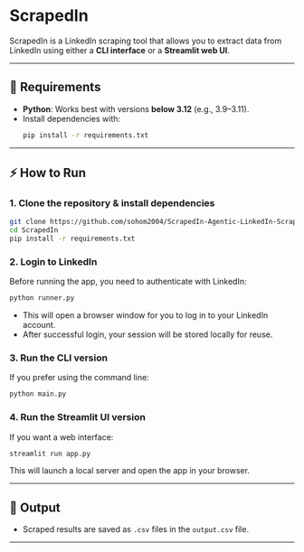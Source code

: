 # ScrapedIn  

ScrapedIn is a LinkedIn scraping tool that allows you to extract data from LinkedIn using either a **CLI interface** or a **Streamlit web UI**.  

---

## 🚀 Requirements  

- **Python**: Works best with versions **below 3.12** (e.g., 3.9–3.11).  
- Install dependencies with:  
  ```bash
  pip install -r requirements.txt
  ```

---

## ⚡ How to Run  

### 1. Clone the repository & install dependencies  
```bash
git clone https://github.com/sohom2004/ScrapedIn-Agentic-LinkedIn-Scraper-.git
cd ScrapedIn
pip install -r requirements.txt
```

### 2. Login to LinkedIn  
Before running the app, you need to authenticate with LinkedIn:  
```bash
python runner.py
```  
- This will open a browser window for you to log in to your LinkedIn account.  
- After successful login, your session will be stored locally for reuse.  

### 3. Run the CLI version  
If you prefer using the command line:  
```bash
python main.py
```

### 4. Run the Streamlit UI version  
If you want a web interface:  
```bash
streamlit run app.py
```  
This will launch a local server and open the app in your browser.  

---

## 📂 Output  

- Scraped results are saved as `.csv` files in the `output.csv` file.  

---

